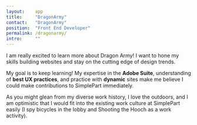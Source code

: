 ```yaml
---
layout:    app
title:     "DragonArmy"
contact:   "DragonArmy"
position:  "Front End Developer"
permalink: /dragonarmy/
intro:     ""
---
```

<p>
    I am really excited to learn more about Dragon Army! I want to hone my skills building websites and stay on the cutting edge of design trends.
</p>
<p>
    My goal is to keep learning! My expertise in the <strong>Adobe Suite</strong>, understanding of <strong>best UX practices</strong>, and practice with <strong>dynamic</strong> sites make me believe I could make contributions to SimplePart immediately.
</p>
<p>
    As you might glean from my diverse work history, I love the outdoors, and I am optimistic that I would fit into the existing work culture at SimplePart easily (I spy bicycles in the lobby and Shooting the Hooch as a work activity).
</p>